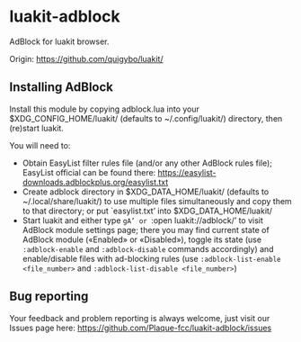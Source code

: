 luakit-adblock
==============

AdBlock for luakit browser.

Origin: https://github.com/quigybo/luakit/

## Installing AdBlock

Install this module by copying adblock.lua into your $XDG_CONFIG_HOME/luakit/ (defaults to ~/.config/luakit/) directory, then (re)start luakit.

You will need to:

 * Obtain EasyList filter rules file (and/or any other AdBlock rules file); EasyList official can be found there: https://easylist-downloads.adblockplus.org/easylist.txt
 * Create adblock directory in $XDG_DATA_HOME/luakit/ (defaults to ~/.local/share/luakit/) to use multiple files simultaneously and copy them to that directory; or put `easylist.txt’ into $XDG_DATA_HOME/luakit/
 * Start luakit and either type `gA’ or `:open luakit://adblock/’ to visit AdBlock module settings page; there you may find current state of AdBlock module («Enabled» or «Disabled»), toggle its state (use `:adblock-enable` and `:adblock-disable` commands accordingly) and enable/disable files with ad-blocking rules (use `:adblock-list-enable <file_number>` and `:adblock-list-disable <file_number>`)

## Bug reporting

Your feedback and problem reporting is always welcome, just visit our Issues page here: https://github.com/Plaque-fcc/luakit-adblock/issues